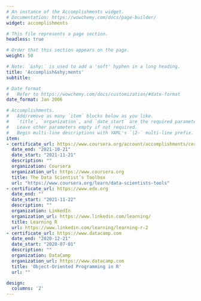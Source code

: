 ```yaml
---
# An instance of the Accomplishments widget.
# Documentation: https://wowchemy.com/docs/page-builder/
widget: accomplishments

# This file represents a page section.
headless: true

# Order that this section appears on the page.
weight: 50

# Note: `&shy;` is used to add a 'soft' hyphen in a long heading.
title: 'Accomplish&shy;ments'
subtitle:

# Date format
#   Refer to https://wowchemy.com/docs/customization/#date-format
date_format: Jan 2006

# Accomplishments.
#   Add/remove as many `item` blocks below as you like.
#   `title`, `organization`, and `date_start` are the required parameters.
#   Leave other parameters empty if not required.
#   Begin multi-line descriptions with YAML's `|2-` multi-line prefix.
item:
- certificate_url: https://www.coursera.org/account/accomplishments/certificate/RHJGYZXAXB89
  date_end: "2021-10-21"
  date_start: "2021-11-21"
  description: ""
  organization: Coursera
  organization_url: https://www.coursera.org
  title: The Data Scientist’s Toolbox
  url: "https://www.coursera.org/learn/data-scientists-tools"
- certificate_url: https://www.edx.org
  date_end: ""
  date_start: "2021-11-22"
  description: ""
  organization: LinkedIn
  organization_url: https://www.linkedin.com/learning/
  title: Learning R
  url: https://www.linkedin.com/learning/learning-r-2
- certificate_url: https://www.datacamp.com
  date_end: "2020-12-21"
  date_start: "2020-07-01"
  description: ""
  organization: DataCamp
  organization_url: https://www.datacamp.com
  title: 'Object-Oriented Programming in R'
  url: ""

design:
  columns: '2' 
---
```

